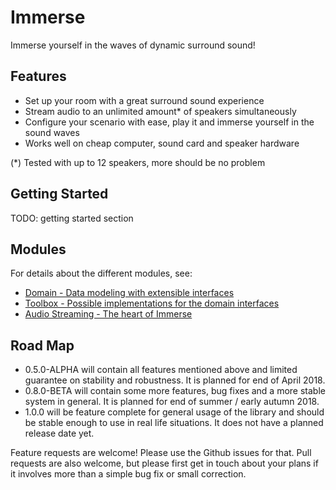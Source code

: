 # Immerse
 
Immerse yourself in the waves of dynamic surround sound!

## Features

* Set up your room with a great surround sound experience
* Stream audio to an unlimited amount* of speakers simultaneously
* Configure your scenario with ease, play it and immerse yourself in the sound waves
* Works well on cheap computer, sound card and speaker hardware

(*) Tested with up to 12 speakers, more should be no problem

## Getting Started

TODO: getting started section

## Modules

For details about the different modules, see:
* [Domain - Data modeling with extensible interfaces](domain/README.md)
* [Toolbox - Possible implementations for the domain interfaces](toolbox/README.md)
* [Audio Streaming - The heart of Immerse](audio-streaming/README.md)

## Road Map

* 0.5.0-ALPHA will contain all features mentioned above and limited guarantee on stability and robustness. It is planned for end of April 2018.
* 0.8.0-BETA will contain some more features, bug fixes and a more stable system in general. It is planned for end of summer / early autumn 2018.
* 1.0.0 will be feature complete for general usage of the library and should be stable enough to use in real life situations. It does not have a planned release date yet.

Feature requests are welcome! Please use the Github issues for that.
Pull requests are also welcome, but please first get in touch about your plans if it involves more than a simple bug fix or small correction.
